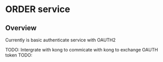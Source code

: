 # ORDER service

## Overview
Currently is basic authenticate service with OAUTH2

TODO: Intergrate with kong to commicate with kong to exchange OAUTH token
TODO:


